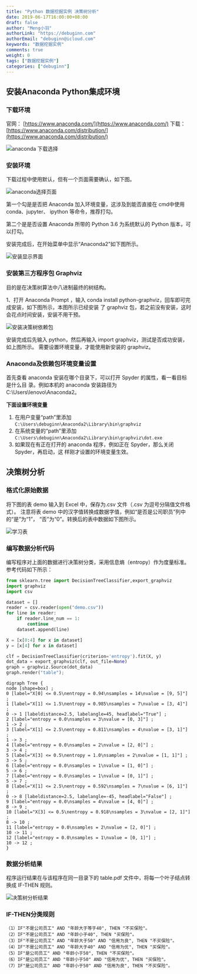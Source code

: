 ```yaml
---
title: "Python 数据挖掘实例 决策树分析"
date: 2019-06-17T16:00:00+08:00
draft: false
author: "Meng小羽"
authorLink: "https://debuginn.com"
authorEmail: "debuginn@icloud.com"
keywords: "数据挖掘实例"
comments: true
weight: 0
tags: ["数据挖掘实例"]
categories: ["debuginn"]
---
```


## 安装Anaconda Python集成环境

### 下载环境

官网： [https://www.anaconda.com/](https://www.anaconda.com/)
下载： [https://www.anaconda.com/distribution/](https://www.anaconda.com/distribution/)

![anaconda 下载选择](https://webp.debuginn.com/202303241219353.png)

### 安装环境

下载过程中使用默认，但有一个页面需要确认，如下图。

![anaconda选择页面](https://webp.debuginn.com/202303241219803.png)

第一个勾是是否把 Anaconda 加入环境变量，这涉及到能否直接在 cmd中使用 conda、jupyter、 ipython 等命令，推荐打勾。

第二个是是否设置 Anaconda 所带的 Python 3.6 为系统默认的 Python 版本，可以打勾。

安装完成后，在开始菜单中显示“Anaconda2”如下图所示。

![安装显示界面](https://webp.debuginn.com/202303241220350.png)

### 安装第三方程序包 Graphviz

目的是在决策树算法中八进制最终的树结构。

1、打开 Anaconda Prompt ，输入 conda install python-graphviz，回车即可完成安装，如下图所示，本图所示已经安装 了 graphviz 包，若之前没有安装，这时会花点时间安装，安装不用干预。

![安装决策树依赖包](https://webp.debuginn.com/202303241221843.png)

安装完成后先输入 python，然后再输入 import graphviz，测试是否成功安装，如上图所示。
需要设置环境变量，才能使用新安装的 graphviz。

### Anaconda及依赖包环境变量设置

首先查看 anaconda 安装在哪个目录下，可以打开 Spyder 的属性，看一看目标是什么目 录。例如本机的 anaconda 安装路径为 C:\Users\lenovo\Anaconda2。

**下面设置环境变量**

1. 在用户变量“path”里添加 `C:\Users\debuginn\Anaconda2\Library\bin\graphviz` 
2. 在系统变量的“path”里添加 `C:\Users\debuginn\Anaconda2\Library\bin\graphviz\dot.exe` 
3. 如果现在有正在打开的 anaconda 程序，例如正在 Spyder，那么关闭 Spyder，再启动，这 样刚才设置的环境变量生效。

## 决策树分析

### 格式化原始数据

将下图的表 demo 输入到 Excel 中，保存为.csv 文件（.csv 为逗号分隔值文件格式）。
注意将表  demo 中的汉字值转换成数据字值，例如“是否是公司职员”列中的“是”为“1”， “否”为“0”。转换后的表中数据如下图所示。

![学习表](https://webp.debuginn.com/202303241222952.png)

### 编写数据分析代码

编写程序对上面的数据进行决策树分类，采用信息熵（entropy）作为度量标准。参考代码如下所示：

```python
from sklearn.tree import DecisionTreeClassifier,export_graphviz
import graphviz
import csv

dataset = []
reader = csv.reader(open("demo.csv"))
for line in reader:
    if reader.line_num == 1:
        continue
    dataset.append(line)

X = [x[0:4] for x in dataset]
y = [x[4] for x in dataset]

clf = DecisionTreeClassifier(criterion='entropy').fit(X, y)
dot_data = export_graphviz(clf, out_file=None)
graph = graphviz.Source(dot_data)
graph.render("table");
```

```shell
digraph Tree {
node [shape=box] ;
0 [label="X[0] <= 0.5\nentropy = 0.94\nsamples = 14\nvalue = [9, 5]"] ;
1 [label="X[1] <= 1.5\nentropy = 0.985\nsamples = 7\nvalue = [3, 4]"] ;
0 -> 1 [labeldistance=2.5, labelangle=45, headlabel="True"] ;
2 [label="entropy = 0.0\nsamples = 3\nvalue = [0, 3]"] ;
1 -> 2 ;
3 [label="X[1] <= 2.5\nentropy = 0.811\nsamples = 4\nvalue = [3, 1]"] ;
1 -> 3 ;
4 [label="entropy = 0.0\nsamples = 2\nvalue = [2, 0]"] ;
3 -> 4 ;
5 [label="X[3] <= 0.5\nentropy = 1.0\nsamples = 2\nvalue = [1, 1]"] ;
3 -> 5 ;
6 [label="entropy = 0.0\nsamples = 1\nvalue = [1, 0]"] ;
5 -> 6 ;
7 [label="entropy = 0.0\nsamples = 1\nvalue = [0, 1]"] ;
5 -> 7 ;
8 [label="X[1] <= 2.5\nentropy = 0.592\nsamples = 7\nvalue = [6, 1]"] ;
0 -> 8 [labeldistance=2.5, labelangle=-45, headlabel="False"] ;
9 [label="entropy = 0.0\nsamples = 4\nvalue = [4, 0]"] ;
8 -> 9 ;
10 [label="X[3] <= 0.5\nentropy = 0.918\nsamples = 3\nvalue = [2, 1]"] ;
8 -> 10 ;
11 [label="entropy = 0.0\nsamples = 2\nvalue = [2, 0]"] ;
10 -> 11 ;
12 [label="entropy = 0.0\nsamples = 1\nvalue = [0, 1]"] ;
10 -> 12 ;
}
```

### 数据分析结果

程序运行结果在与该程序在同一目录下的 table.pdf 文件中，将每一个叶子结点转换成 IF-THEN 规则。

![决策树分析结果](https://webp.debuginn.com/202303241223943.png)

### IF-THEN分类规则

```shell
（1）IF"不是公司员工" AND "年龄大于等于40", THEN "不买保险"。
（2）IF"不是公司员工" AND "年龄小于40", THEN "买保险"。
（3）IF"不是公司员工" AND "年龄大于50" AND "信用为良", THEN "不买保险"。
（4）IF"不是公司员工" AND "年龄大于40" AND "信用为优", THEN "买保险"。
（5）IF"是公司员工" AND "年龄小于50", THEN "不买保险"。
（6）IF"是公司员工" AND "年龄小于50" AND "信用为优", THEN "买保险"。
（7）IF"是公司员工" AND "年龄小于50" AND "信用为良", THEN "不买保险"。
```




